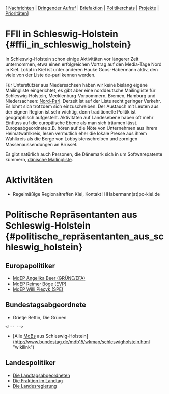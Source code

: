 \[ [ Nachrichten](SwpatcninoDe "wikilink") \| [ Dringender
Aufruf](LtrCons0406De "wikilink") \| [
Briefaktion](SwpatxatraDe "wikilink") \| [
Politikerchats](SwpatchatDe "wikilink") \| [
Projekte](FfiiprojDe "wikilink") \| [
Prioritäten](FfiiprojDePriorDe "wikilink")\]

# FFII in Schleswig-Holstein {#ffii_in_schleswig_holstein}

In Schleswig-Holstein schon einige Aktivitäten vor längerer Zeit
unternommen, etwa einen erfolgreichen Vortrag auf den Media-Tage Nord in
Kiel. Lokal in Kiel ist unter anderen Hauke Goos-Habermann aktiv, den
viele von der Liste de-parl kennen werden.

Für Unterstützer aus Niedersachsen haben wir keine bislang eigene
Mailingliste eingerichtet, es gibt aber eine norddeutsche Mailingliste
für Schleswig-Holstein, Mecklenburg-Vorpommern, Bremen, Hamburg und
Niedersachsen:
[Nord-Parl](http://lists.ffii.org/mailman/listinfo/nord-parl "wikilink").
Derzeit íst auf der Liste recht geringer Verkehr. Es lohnt sich trotzdem
sich einzuschreiben. Der Austauch mit Leuten aus der eignen Region ist
sehr wichtig, denn traditionelle Politik ist geographisch aufgestellt.
Aktivitäten auf Landesebene haben oft mehr Einfluss auf die europäische
Ebene als man sich träumen lässt. Europaabgeordnete z.B. hören auf die
Nöte von Unternehmen aus ihrem Heimatwahlkreis, lesen vermutlich eher
die lokale Presse aus ihrem Wahlkreis als die Berge von
Lobbyistenschreiben und zornigen Massenaussendungen an Brüssel.

Es gibt natürlich auch Personen, die Dänemark sich in um Softwarepatente
kümmern, [dänische
Mailingliste](http://lists.ffii.org/mailman/listinfo/dk-parl/ "wikilink").

# Aktivitäten

-   Regelmäßige Regionaltreffen Kiel, Kontakt !HHabermann(at)pc-kiel.de

# Politische Repräsentanten aus Schleswig-Holstein {#politische_repräsentanten_aus_schleswig_holstein}

## Europapolitiker

-   [MdEP Angelika Beer
    (GRÜNE/EFA)](http://www.europarl.de/index.php?rei=3&dok=682&id=104&sort=laender&land=Schleswig-Holstein "wikilink")
-   [MdEP Reimer Böge
    (EVP)](http://www.europarl.de/index.php?rei=3&dok=682&id=2&sort=laender&land=Schleswig-Holstein "wikilink")
-   [MdEP Willi Piecyk
    (SPE)](http://www.europarl.de/index.php?rei=3&dok=682&id=64&sort=laender&land=Schleswig-Holstein "wikilink")

## Bundestagsabgeordnete

-   Grietje Bettin, Die Grünen

```{=html}
<!-- -->
```
-   [Alle [MdBs](MdBs "wikilink") aus
    Schleswig-Holstein](http://www.bundestag.de/mdb15/wkmap/schleswigholstein.html "wikilink")

## Landespolitiker

-   [Die
    Landtagsabgeordneten](http://www.sh-landtag.de/abgeordnete/abgeordnete.html "wikilink")
-   [Die Fraktion im
    Landtag](http://www.sh-landtag.de/abgeordnete/abgeordnete.html "wikilink")
-   [Die
    Landesregierung](http://landesregierung.schleswig-holstein.de "wikilink")

